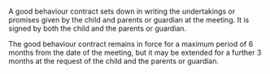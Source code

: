 ###

A good behaviour contract sets down in writing the undertakings or promises
given by the child and parents or guardian at the meeting. It is signed by
both the child and the parents or guardian.

The good behaviour contract remains in force for a maximum period of 6 months
from the date of the meeting, but it may be extended for a further 3 months at
the request of the child and the parents or guardian.
